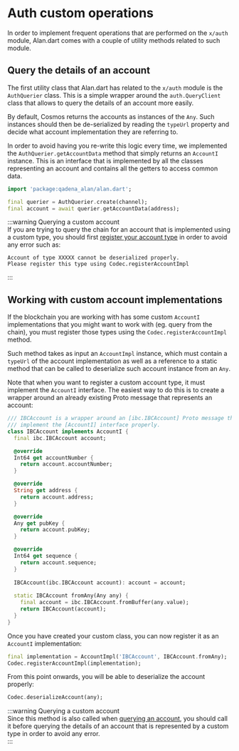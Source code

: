 # Auth custom operations
In order to implement frequent operations that are performed on the `x/auth` module, Alan.dart comes with a couple of utility methods related to such module. 

## Query the details of an account
The first utility class that Alan.dart has related to the `x/auth` module is the `AuthQuerier` class. This is a simple wrapper around the `auth.QueryClient` class that allows to query the details of an account more easily. 

By default, Cosmos returns the accounts as instances of the `Any`. Such instances should then be de-serialized by reading the `typeUrl` property and decide what account implementation they are referring to. 

In order to avoid having you re-write this logic every time, we implemented the `AuthQuerier.getAccountData` method that simply returns an `AccountI` instance. This is an interface that is implemented by all the classes representing an account and contains all the getters to access common data. 

```dart
import 'package:qadena_alan/alan.dart';

final querier = AuthQuerier.create(channel);
final account = await querier.getAccountData(address);
```

:::warning Querying a custom account  
If you are trying to query the chain for an account that is implemented using a custom type, you should first [register your account type](#working-with-custom-account-implementations) in order to avoid any error such as: 

```
Account of type XXXXX cannot be deserialized properly.
Please register this type using Codec.registerAccountImpl
```
:::

## Working with custom account implementations
If the blockchain you are working with has some custom `AccountI` implementations that you might want to work with (eg. query from the chain), you must register those types using the `Codec.registerAccountImpl` method. 

Such method takes as input an `AccountImpl` instance, which must contain a `typeUrl` of the account implementation as well as a reference to a static method that can be called to deserialize such account instance from an `Any`. 

Note that when you want to register a custom account type, it must implement the `AccountI` interface. The easiest way to do this is to create a wrapper around an already existing Proto message that represents an account:

```dart
/// IBCAccount is a wrapper around an [ibc.IBCAccount] Proto message that allows to 
/// implement the [AccountI] interface properly.
class IBCAccount implements AccountI {
  final ibc.IBCAccount account;

  @override
  Int64 get accountNumber {
    return account.accountNumber;
  }

  @override
  String get address {
    return account.address;
  }

  @override
  Any get pubKey {
    return account.pubKey;
  }

  @override
  Int64 get sequence {
    return account.sequence;
  }
  
  IBCAccount(ibc.IBCAccount account): account = account;
  
  static IBCAccount fromAny(Any any) {
    final account = ibc.IBCAccount.fromBuffer(any.value);
    return IBCAccount(account);
  }
}
```

Once you have created your custom class, you can now register it as an `AccountI` implementation: 

```dart
final implementation = AccountImpl('IBCAccount', IBCAccount.fromAny);
Codec.registerAccountImpl(implementation);
```

From this point onwards, you will be able to deserialize the account properly: 

```dart
Codec.deserializeAccount(any);
```

:::warning Querying a custom account  
Since this method is also called when [querying an account](#query-the-details-of-an-account), you should call it before querying the details of an account that is represented by a custom type in order to avoid any error.  
:::
